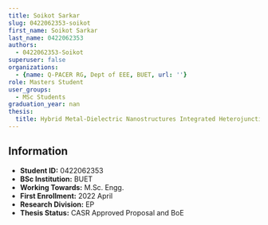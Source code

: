 ```yaml
---
title: Soikot Sarkar
slug: 0422062353-soikot
first_name: Soikot Sarkar
last_name: 0422062353
authors:
  - 0422062353-Soikot
superuser: false
organizations:
  - {name: Q-PACER RG, Dept of EEE, BUET, url: ''}
role: Masters Student
user_groups:
  - MSc Students
graduation_year: nan
thesis:
  title: Hybrid Metal-Dielectric Nanostructures Integrated Heterojunction Thin Film Solar Cell for Efficiency
---
```


## Information
* **Student ID:** 0422062353
* **BSc Institution:** BUET
* **Working Towards:** M.Sc. Engg.
* **First Enrollment:** 2022 April
* **Research Division:** EP
* **Thesis Status:** CASR Approved Proposal and BoE
